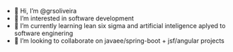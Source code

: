 - 👋 Hi, I’m @grsoliveira
- 👀 I’m interested in software development
- 🌱 I’m currently learning lean six sigma and artificial inteligence aplyed to software enginering
- 💞️ I’m looking to collaborate on javaee/spring-boot + jsf/angular projects 

<!---
grsoliveira/grsoliveira is a ✨ special ✨ repository because its `README.md` (this file) appears on your GitHub profile.
You can click the Preview link to take a look at your changes.
--->

